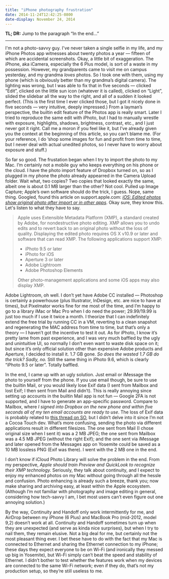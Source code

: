 ```yaml
---
title: "iPhone photography frustration"
date: 2014-11-24T12:42:25-0800
date-display: November 24, 2014
---
```

**TL; DR:** Jump to the paragraph “In the end…”

---

I'm not a photo-savvy guy. I've never taken a single selfie in my life, and my iPhone Photos app witnesses about twenty photos a year — fifteen of which are accidental screenshots. Okay, a little bit of exaggeration. The iPhone, aka iCamera, especially the 6 Plus model, is sort of a waste in my possession. However, my grandparents came to visit me on campus yesterday, and my grandma *loves* photos. So I took one with them, using my phone (which is obviously better than my grandma’s digital camera). The lighting was wrong, but I was able to fix that in five seconds — clicked “Edit”, clicked on the little sun icon (whatever it is called), clicked on “Light”, slided the slidebar all the way to the right, and all of a sudden it looked perfect. (This is the first time I ever clicked those, but I got it nicely done in five seconds — very intuitive, deeply impressed.) From a layman’s perspective, the builtin edit feature of the Photos app is really smart. Later I tried to reproduce the same edit with iPhoto, but I had to manually wrestle with exposure, highlights, shadows, brightness, contrast, etc., and I just never got it right. Call me a moron if you feel like it, but I’ve already given you the context at the beginning of this article, so you can’t blame me. (For your reference, I do ’shop some images for fun and profit from time to time, but I never deal with actual unedited photos, so I never have to worry about exposure and stuff.)

So far so good. The frustation began when I try to import the photo to my Mac. I’m certainly not a mobile guy who keeps everything on his phone or the cloud. I have the photo import feature of Dropbox turned on, so as I plugged in my phone the photo already appearred in the Camera Upload folder. Wait what, two copies? Two copies that looked exactly the same, albeit one is about 0.1 MB larger than the other? Not cool. Pulled up Image Capture; Apple’s own software should do the trick, I guess. Nope, same thing. Googled, found this article on support.apple.com: [*iOS: Edited photos show original photo after import or in other apps*](http://support.apple.com/en-us/HT203612). Okay sure, they know this. Let's listen to what they have to say.

> Apple uses Extensible Metadata Platform (XMP), a standard created by Adobe, for nondestructive photo editing. XMP allows you to undo edits and to revert back to an original photo without the loss of quality. Displaying the edited photo requires OS X v10.9 or later and software that can read XMP. The following applications support XMP:
>
> * iPhoto 9.5 or later
> * iPhoto for iOS
> * Aperture 3 or later
> * Adobe Lightroom
> * Adobe Photoshop Elements
>
> Other photo-management applications and some iOS apps may also display XMP.

Adobe Lightroom, oh well. I don’t yet have Adobe CC installed — Photoshop is certainly a powerhouse (plus Illustrator, InDesign, etc. are nice to have at times), but Pixelmator works fine for me most of the time, and I’m happy to go to a library iMac or Mac Pro when I do need the power; $29.99/$19.99 is just too much if I use it twice a month. I theorize that I can indefinitely extend the free trial by running CC in a VM, reverting to a clean snapshot and regenerating the MAC address from time to time, but that’s only a theory — I haven’t got the incentive to test it out. As for iPhoto, I know it’s pretty lame from past experience, and I was very much baffled by the ugly and unintuitive UI, so normally I don’t even want to waste disk space on it; but since it’s only official solution other than expensive Adobe products and Aperture, I decided to install it. 1.7 GB gone. *So does the wasted 1.7 GB do the trick? Sadly, no.* Still the same thing in iPhoto 9.6, which is clearly “iPhoto 9.5 or later”. Totally baffled.

In the end, I came up with an ugly solution. Just email or iMessage the photo to yourself from the phone. If you use email though, be sure to use the builtin Mail, or you would likely lose Exif data (I sent from Mailbox and lost Exif; I then sent from Mail and didn’t). This is really annoying since setting up accounts in the builtin Mail app is not fun — Google 2FA is not supported, and I have to generate an app-specific password. Compare to Mailbox, where *I signed into Dropbox on the new phone and within five seconds all of my ten email accounts are ready to use*. The loss of Exif data is probably related to [this thread on SO](http://stackoverflow.com/questions/20763814), but I didn’t delve into it since I’m not a Cocoa Touch dev. What’s more confusing, sending the photo via different applications result in different filesizes. The one sent from Mail (I chose original size when I sent it) was a 2 MB JPEG; the one sent from Mailbox was a 4.5 MB JPEG (without the right Exif); and the one sent via iMessage and later opened from the Messages app on Yosemite could be saved as a 10 MB lossless PNG (Exif was there). I went with the 2 MB one in the end.

I don’t know if iCloud Photo Library will solve the problem in the end. From my perspective, *Apple should train Preview and QuickLook to recognize their XMP technology.* Seriously, they talk about continuity, and I expect to enjoy my enhanced photos on my Mac without going through all the hessle and confusion. Photo enhancing is already such a breeze, thank you; now make sharing and archiving easy, at least within the Apple ecosystem. (Although I’m not familiar with photography and image editing in general, considering how tech-savvy I am, I bet most users can’t even figure out one annoying solution.)

By the way, Continuity and Handoff only work intermittently for me, and AirDrop between my iPhone (6 Plus) and MacBook Pro (mid-2012, model 9,2) doesn’t work at all. Continuity and Handoff sometimes turn up when they are unexpected (and serve as kinda nice surprises), but when I try to nail them, they remain elusive. Not a big deal for me, but certainly not the most pleasant thing ever. I bet these have to do with the fact that my Mac is connected to Ethernet and sharing the Ethernet connection to my iPhone; these days they expect everyone to be on Wi-Fi (and ironically they messed up big in Yosemite), but Wi-Fi simply can’t beat the speed and stability of Ethernet. I didn’t bother to test whether the features work when my devices are connected to the same Wi-Fi network; even if they do, that’s not my production setup, so they’re still useless to me.
